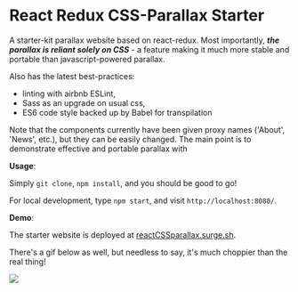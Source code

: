 # React Redux CSS-Parallax Starter

A starter-kit parallax website based on react-redux. Most importantly, ***the
parallax is reliant solely on CSS*** - a feature making it much more stable and
portable than javascript-powered parallax.

Also has the latest best-practices:

- linting with airbnb ESLint,
- Sass as an upgrade on usual css,
- ES6 code style backed up by Babel for transpilation

Note that the components currently have been given proxy names ('About', 'News', etc.), but
they can be easily changed. The main point is to demonstrate effective and
portable parallax with

**Usage**:

Simply `git clone`, `npm install`, and you should be good to go!

For local development, type `npm start`, and visit `http://localhost:8080/`.

**Demo**:

The starter website is deployed at [reactCSSparallax.surge.sh](http://reactcssparallax.surge.sh/).

There's a gif below as well, but needless to say, it's much choppier than the real thing!

![](https://raw.githubusercontent.com/ahsanazim/ReactReduxCSSParallaxStarter/master/assets/demo.gif)
